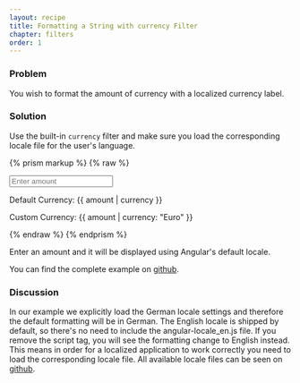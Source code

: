 ```yaml
---
layout: recipe
title: Formatting a String with currency Filter
chapter: filters
order: 1
---
```


### Problem
You wish to format the amount of currency with a localized currency label.

### Solution
Use the built-in `currency` filter and make sure you load the corresponding locale file for the user's language.

{% prism markup %}
{% raw %}
<html>
  <head>
    <meta charset='utf-8'>
    <script src="js/angular.js"></script>
    <script src="js/angular-locale_de.js"></script>
  </head>
  <body ng-app>
    <input type="text" ng-model="amount" placeholder="Enter amount"/>
    <p>Default Currency: {{ amount | currency }}</p>
    <p>Custom Currency: {{ amount | currency: "Euro" }}</p>
  </body>
</html>
{% endraw %}
{% endprism %}

Enter an amount and it will be displayed using Angular's default locale.

You can find the complete example on [github](https://github.com/fdietz/recipes-with-angular-js-examples/tree/master/chapter4/recipe1).

### Discussion
In our example we explicitly load the German locale settings and therefore the default formatting will be in German. The English locale is shipped by default, so there's no need to include the angular-locale_en.js file. If you remove the script tag, you will see the formatting change to English instead. This means in order for a localized application to work correctly you need to load the corresponding locale file. All available locale files can be seen on [github](https://github.com/angular/angular.js/tree/master/src/ngLocale).
